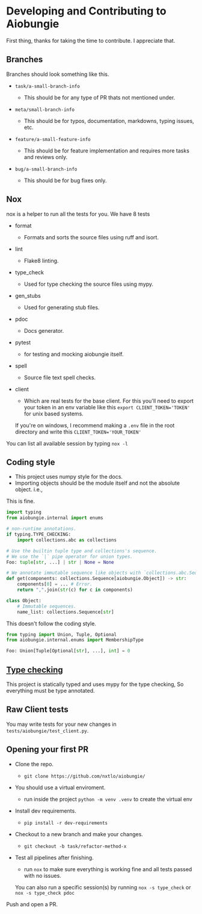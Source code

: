 # Developing and Contributing to Aiobungie
First thing, thanks for taking the time to contribute. I appreciate that.

## Branches
Branches should look something like this.

* `task/a-small-branch-info`
    * This should be for any type of PR thats not mentioned under.

* `meta/small-branch-info`
    * This should be for typos, documentation, markdowns, typing issues, etc.

* `feature/a-small-feature-info`
    * This should be for feature implementation and requires more tasks and reviews only.

* `bug/a-small-branch-info`
    * This should be for bug fixes only.


## Nox
nox is a helper to run all the tests for you. We have 8 tests

* format
    * Formats and sorts the source files using ruff and isort.
* lint
    * Flake8 linting.
* type_check
    * Used for type checking the source files using mypy.
* gen_stubs
    * Used for generating stub files.
* pdoc
    * Docs generator.
* pytest
    * for testing and mocking aiobungie itself.
* spell
    * Source file text spell checks.
* client
    * Which are real tests for the base client.
    For this you'll need to export your token in an env variable like this `export CLIENT_TOKEN='TOKEN'` for unix based systems.

    If you're on windows, I recommend making a `.env` file in the root directory and write this `CLIENT_TOKEN='YOUR_TOKEN'`

You can list all available session by typing `nox -l`


## Coding style
- This project uses numpy style for the docs.
- Importing objects should be the module itself and not the absolute object. i.e.,

This is fine.
```py
import typing
from aiobungie.internal import enums

# non-runtime annotations.
if typing.TYPE_CHECKING:
    import collections.abc as collections

# Use the builtin tuple type and collections's sequence.
# We use the `|` pipe operator for union types.
Foo: tuple[str, ...] | str | None = None

# We annotate immutable sequence like objects with `collections.abc.Sequence[T]`
def get(components: collections.Sequence[aiobungie.Object]) -> str:
    components[0] = ... # Error.
    return ",".join(str(c) for c in components)

class Object:
    # Immutable sequences.
    name_list: collections.Sequence[str]

```
This doesn't follow the coding style.
```py
from typing import Union, Tuple, Optional
from aiobungie.internal.enums import MembershipType

Foo: Union[Tuple[Optional[str], ...], int] = 0
```

## [Type checking](https://www.python.org/dev/peps/pep-0484/)
This project is statically typed and uses mypy for the type checking, So everything must be type annotated.

## Raw Client tests
You may write tests for your new changes in `tests/aiobungie/test_client.py`.

## Opening your first PR

- Clone the repo.
   - `git clone https://github.com/nxtlo/aiobungie/`

- You should use a virtual enviroment.
   - run inside the project `python -m venv .venv` to create the virtual env

- Install dev requirements.
   - `pip install -r dev-requirements`

- Checkout to a new branch and make your changes.
   - `git checkout -b task/refactor-method-x`

- Test all pipelines after finishing.
   - run `nox` to make sure everything is working fine and all tests passed with no issues.

   You can also run a specific session(s) by running `nox -s type_check` or `nox -s type_check pdoc`

Push and open a PR.
